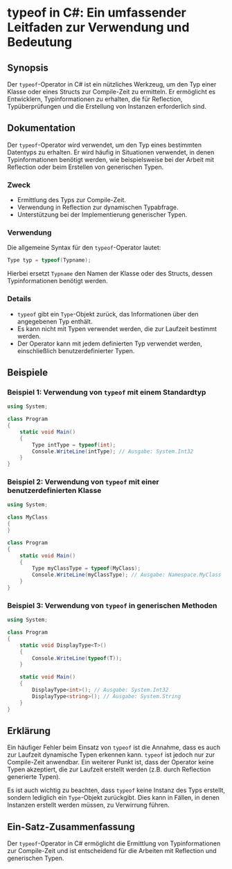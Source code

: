 <!--
Meta Description: # typeof in C#: Ein umfassender Leitfaden zur Verwendung und Bedeutung ## Synopsis Der `typeof`-Operator in C# ist ein nützliches Werkzeug, um den Typ...
Meta Keywords: typeof, zur, der, die, typen
-->

# typeof in C#: Ein umfassender Leitfaden zur Verwendung und Bedeutung

## Synopsis
Der `typeof`-Operator in C# ist ein nützliches Werkzeug, um den Typ einer Klasse oder eines Structs zur Compile-Zeit zu ermitteln. Er ermöglicht es Entwicklern, Typinformationen zu erhalten, die für Reflection, Typüberprüfungen und die Erstellung von Instanzen erforderlich sind.

## Dokumentation
Der `typeof`-Operator wird verwendet, um den Typ eines bestimmten Datentyps zu erhalten. Er wird häufig in Situationen verwendet, in denen Typinformationen benötigt werden, wie beispielsweise bei der Arbeit mit Reflection oder beim Erstellen von generischen Typen. 

### Zweck
- Ermittlung des Typs zur Compile-Zeit.
- Verwendung in Reflection zur dynamischen Typabfrage.
- Unterstützung bei der Implementierung generischer Typen.

### Verwendung
Die allgemeine Syntax für den `typeof`-Operator lautet:

```csharp
Type typ = typeof(Typname);
```

Hierbei ersetzt `Typname` den Namen der Klasse oder des Structs, dessen Typinformationen benötigt werden.

### Details
- `typeof` gibt ein `Type`-Objekt zurück, das Informationen über den angegebenen Typ enthält.
- Es kann nicht mit Typen verwendet werden, die zur Laufzeit bestimmt werden.
- Der Operator kann mit jedem definierten Typ verwendet werden, einschließlich benutzerdefinierter Typen.

## Beispiele
### Beispiel 1: Verwendung von `typeof` mit einem Standardtyp

```csharp
using System;

class Program
{
    static void Main()
    {
        Type intType = typeof(int);
        Console.WriteLine(intType); // Ausgabe: System.Int32
    }
}
```

### Beispiel 2: Verwendung von `typeof` mit einer benutzerdefinierten Klasse

```csharp
using System;

class MyClass
{
}

class Program
{
    static void Main()
    {
        Type myClassType = typeof(MyClass);
        Console.WriteLine(myClassType); // Ausgabe: Namespace.MyClass
    }
}
```

### Beispiel 3: Verwendung von `typeof` in generischen Methoden

```csharp
using System;

class Program
{
    static void DisplayType<T>()
    {
        Console.WriteLine(typeof(T));
    }

    static void Main()
    {
        DisplayType<int>(); // Ausgabe: System.Int32
        DisplayType<string>(); // Ausgabe: System.String
    }
}
```

## Erklärung
Ein häufiger Fehler beim Einsatz von `typeof` ist die Annahme, dass es auch zur Laufzeit dynamische Typen erkennen kann. `typeof` ist jedoch nur zur Compile-Zeit anwendbar. Ein weiterer Punkt ist, dass der Operator keine Typen akzeptiert, die zur Laufzeit erstellt werden (z.B. durch Reflection generierte Typen).

Es ist auch wichtig zu beachten, dass `typeof` keine Instanz des Typs erstellt, sondern lediglich ein `Type`-Objekt zurückgibt. Dies kann in Fällen, in denen Instanzen erstellt werden müssen, zu Verwirrung führen.

## Ein-Satz-Zusammenfassung
Der `typeof`-Operator in C# ermöglicht die Ermittlung von Typinformationen zur Compile-Zeit und ist entscheidend für die Arbeiten mit Reflection und generischen Typen.